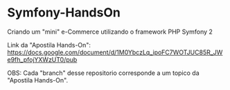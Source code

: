 Symfony-HandsOn
===============

Criando um "mini" e-Commerce utilizando o framework PHP Symfony 2

Link da "Apostila Hands-On": https://docs.google.com/document/d/1M0YbczLq_ipoFC7WOTJUC85R_JWe9fh_pfojYXWzUT0/pub

OBS: Cada "branch" desse repositorio corresponde a um topico da "Apostila Hands-On".
